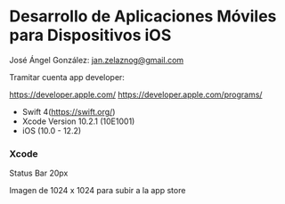 # Desarrollo de Aplicaciones Móviles para Dispositivos iOS

José Ángel González: jan.zelaznog@gmail.com

Tramitar cuenta app developer: 

https://developer.apple.com/
https://developer.apple.com/programs/

* Swift 4(https://swift.org/)
* Xcode Version 10.2.1 (10E1001)
* iOS (10.0 - 12.2)


### Xcode

Status Bar 20px

Imagen de 1024 x 1024 para subir a la app store

